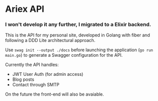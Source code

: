 # Ariex API

### I won't develop it any further, I migrated to a Elixir backend.


This is the API for my personal site, developed in Golang with fiber and following a DDD Lite architectural approach.

Use `swag init --output ./docs` before launching the application (`go run main.go`) to generate a Swagger configuration for the API.

Currently the API handles:

- JWT User Auth (for admin access)
- Blog posts
- Contact through SMTP

On the future the front-end will also be avaiable.
